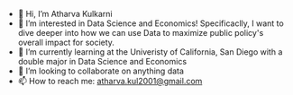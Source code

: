 - 👋 Hi, I’m Atharva Kulkarni
- 👀 I’m interested in Data Science and Economics! Specificaclly, I want to dive deeper into how we can use Data to maximize public policy's overall impact for society.
- 🌱 I’m currently learning at the Univeristy of California, San Diego with a double major in Data Science and Economics
- 💞️ I’m looking to collaborate on anything data 
- 📫 How to reach me: atharva.kul2001@gmail.com

<!---
tharvipop/tharvipop is a ✨ special ✨ repository because its `README.md` (this file) appears on your GitHub profile.
You can click the Preview link to take a look at your changes.
--->
